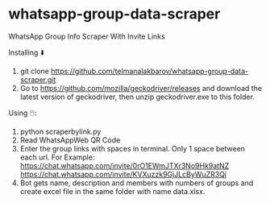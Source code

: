 # whatsapp-group-data-scraper
WhatsApp Group Info Scraper With Invite Links

Installing ⬇️
1. git clone https://github.com/telmanalakbarov/whatsapp-group-data-scraper.git
2. Go to https://github.com/mozilla/geckodriver/releases and download the latest version of geckodriver, then unzip geckodriver.exe to this folder.

Using 🖱️:
1. python scraperbylink.py
2. Read WhatsAppWeb QR Code
3. Enter the group links with spaces in terminal. Only 1 space between each url. For Example: https://chat.whatsapp.com/invite/0rO1EWmJTXr3No9Hk9atNZ https://chat.whatsapp.com/invite/KVXuzzk9GjJLcByWuZR3Qj
4. Bot gets name, description and members with numbers of groups and create excel file in the same folder with name data.xlsx.

